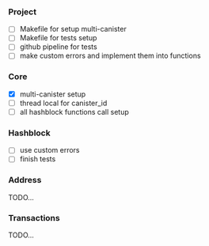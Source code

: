 ### Project
  - [ ] Makefile for setup multi-canister
  - [ ] Makefile for tests setup
  - [ ] github pipeline for tests
  - [ ] make custom errors and implement them into functions

### Core
  - [x] multi-canister setup
  - [ ] thread local for canister_id
  - [ ] all hashblock functions call setup

### Hashblock
  - [ ] use custom errors
  - [ ] finish tests

### Address
  TODO...

### Transactions
  TODO...
